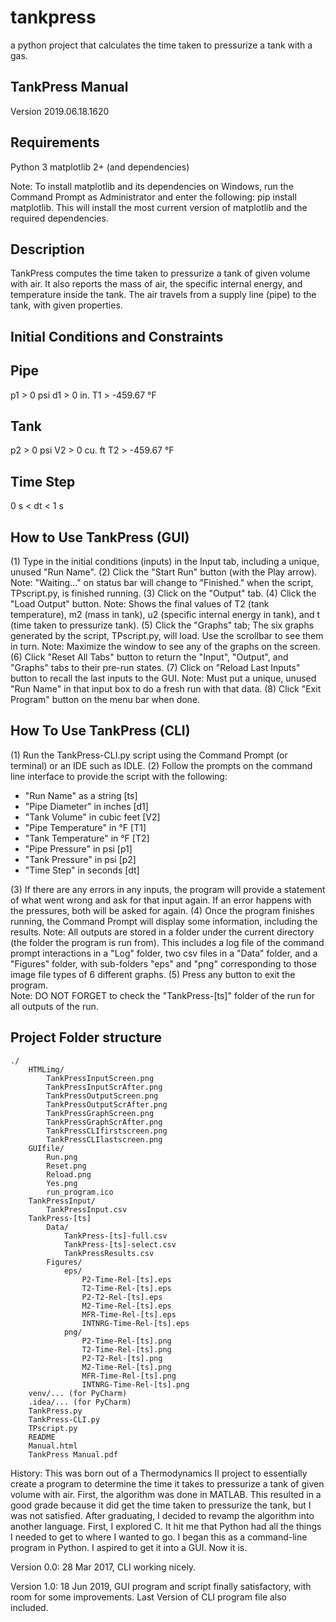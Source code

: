 # tankpress
a python project that calculates the time taken to pressurize a tank with a gas.

TankPress Manual
----------------
Version 2019.06.18.1620

Requirements
------------
Python 3
matplotlib 2+ (and dependencies)

Note: To install matplotlib and its dependencies on Windows, run the Command Prompt as Administrator and
enter the following: pip install matplotlib. This will install the most current version of matplotlib and
the required dependencies.

Description
-----------
TankPress computes the time taken to pressurize a tank of given volume with air.
It also reports the mass of air, the specific internal energy, and temperature inside the tank.
The air travels from a supply line (pipe) to the tank, with given properties.

Initial Conditions and Constraints
----------------------------------
Pipe
----
p1 > 0 psi
d1 > 0 in.
T1 > -459.67 °F

Tank
----
p2 > 0 psi
V2 > 0 cu. ft
T2 > -459.67 °F

Time Step
---------
0 s < dt < 1 s

How to Use TankPress (GUI)
--------------------------
(1) Type in the initial conditions (inputs) in the Input tab, including a unique, unused "Run Name".
(2) Click the "Start Run" button (with the Play arrow).
    Note: "Waiting..." on status bar will change to "Finished." when the script, TPscript.py, is finished running.
(3) Click on the "Output" tab.
(4) Click the "Load Output" button.
    Note: Shows the final values of T2 (tank temperature), m2 (mass in tank), u2 (specific internal energy in tank), and
     t (time taken to pressurize tank).
(5) Click the "Graphs" tab; The six graphs generated by the script, TPscript.py, will load. Use the scrollbar to see
them in turn.
    Note: Maximize the window to see any of the graphs on the screen.
(6) Click "Reset All Tabs" button to return the "Input", "Output", and "Graphs" tabs to their pre-run states.
(7) Click on "Reload Last Inputs" button to recall the last inputs to the GUI.
    Note: Must put a unique, unused "Run Name" in that input box to do a fresh run with that data.
(8) Click "Exit Program" button on the menu bar when done.

How To Use TankPress (CLI)
--------------------------
(1) Run the TankPress-CLI.py script using the Command Prompt (or terminal) or an IDE such as IDLE.
(2) Follow the prompts on the command line interface to provide the script with the following:

* "Run Name" as a string [ts]
* "Pipe Diameter" in inches [d1]
* "Tank Volume" in cubic feet [V2]
* "Pipe Temperature" in °F [T1]
* "Tank Temperature" in °F [T2]
* "Pipe Pressure" in psi [p1]
* "Tank Pressure" in psi [p2]
* "Time Step" in seconds [dt]

(3) If there are any errors in any inputs, the program will provide a statement of what went wrong and
ask for that input again. If an error happens with the pressures, both will be asked for again.
(4) Once the program finishes running, the Command Prompt will display some information, including the
results.
    Note: All outputs are stored in a folder under the current directory (the folder the program is run from).
    This includes a log file of the command prompt interactions in a "Log" folder, two csv files in a "Data" folder, and  a
    "Figures" folder, with sub-folders "eps" and "png" corresponding to those image file types of 6 different graphs.
(5) Press any button to exit the program.<br>
    Note: DO NOT FORGET to check the "TankPress-[ts]" folder of the run for all outputs of the run.

Project Folder structure
------------------------
    ./
        HTMLimg/
            TankPressInputScreen.png
            TankPressInputScrAfter.png
            TankPressOutputScreen.png
            TankPressOutputScrAfter.png
            TankPressGraphScreen.png
            TankPressGraphScrAfter.png
            TankPressCLIfirstscreen.png
            TankPressCLIlastscreen.png
        GUIfile/
            Run.png
            Reset.png
            Reload.png
            Yes.png
            run_program.ico
        TankPressInput/
            TankPressInput.csv
        TankPress-[ts]
            Data/
                TankPress-[ts]-full.csv
                TankPress-[ts]-select.csv
                TankPressResults.csv
            Figures/
                eps/
                    P2-Time-Rel-[ts].eps
                    T2-Time-Rel-[ts].eps
                    P2-T2-Rel-[ts].eps
                    M2-Time-Rel-[ts].eps
                    MFR-Time-Rel-[ts].eps
                    INTNRG-Time-Rel-[ts].eps
                png/
                    P2-Time-Rel-[ts].png
                    T2-Time-Rel-[ts].png
                    P2-T2-Rel-[ts].png
                    M2-Time-Rel-[ts].png
                    MFR-Time-Rel-[ts].png
                    INTNRG-Time-Rel-[ts].png
        venv/... (for PyCharm)
        .idea/... (for PyCharm)
        TankPress.py
        TankPress-CLI.py
        TPscript.py
        README
        Manual.html
        TankPress Manual.pdf

History:
This was born out of a Thermodynamics II project to essentially create a program to determine the time it takes to
pressurize a tank of given volume with air.
First, the algorithm was done in MATLAB. This resulted in a good grade because it did get the time taken to pressurize
the tank, but I was not satisfied.
After graduating, I decided to revamp the algorithm into another language. First, I explored C. It hit me that Python
had all the things I needed to get to where I wanted to go.
I began this as a command-line program in Python. I aspired to get it into a GUI. Now it is.

Version 0.0: 28 Mar 2017, CLI working nicely.

Version 1.0: 18 Jun 2019, GUI program and script finally satisfactory, with room for some improvements. Last Version of
CLI program file also included.
